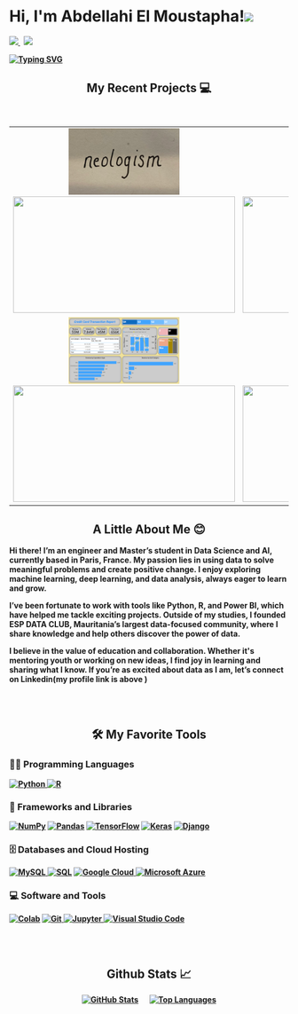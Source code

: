 <!-- ///////// NAME AND BADGES ///////// -->
<p>
  <h1 align="justify"><b>Hi, I'm Abdellahi El Moustapha!<img src="https://media.giphy.com/media/hvRJCLFzcasrR4ia7z/giphy.gif" width="30px"></h1>
   <p align="justify">
      <a href="https://www.linkedin.com/in/abmstpha/">
        <img src="https://img.shields.io/badge/linkedin-%230077B5.svg?&style=for-the-badge&logo=linkedin&logoColor=white" />
      </a>&nbsp;
      <a href="https://abmstpha.github.io/" target="_blank">
        <img src="https://img.shields.io/badge/Portfolio-%2312100E.svg?&style=for-the-badge&logo=firefox&logoColor=white" />
      </a>
   </p>
</p>


<!-- ///////// ANIMATED BIO TEXT ///////// -->
[<p align="justify">![Typing SVG](https://readme-typing-svg.herokuapp.com?color=%2336BCF7&lines=Data+Scientist+and+AI+Enthusiast;Passionate+about+Learning+and+Sharing+Knowledge;Founder+of+ESP+Data+Club)](https://git.io/typing-svg)
</p>

<!-- ///////// PROJECTS SECTION ///////// -->
<h2 align="center">My Recent Projects 💻</h2>
<br />

<!-- Table layout for 6 projects -->
<table align="center">
  <tr>
    <!-- Project 1 -->
    <td align="center">
      <img src="./project1.png" alt="Neologism Translator" width="200" height="120" />
      <br />
      <a href="https://github.com/Abmstpha/NLP" target="_blank">
        <img src="https://github-readme-stats.vercel.app/api/pin/?username=Abmstpha&repo=NLP&theme=tokyonight&custom_title=Neologism%20Translator&description=An%20NLP%20model%20that%20generates%20scientific%20terms%20(neologisms)%20from%20definitions%20for%20multilingual%20research%20contexts." width="400" height="210" />
      </a>
    </td>
    <!-- Project 2 -->
    <td align="center">
      <img src="./project2.png" alt="Convolutional AutoEncoder for CIFAR Dataset" width="200" height="120" />
      <br />
      <a href="https://github.com/Abmstpha/DeepLearning" target="_blank">
        <img src="https://github-readme-stats.vercel.app/api/pin/?username=Abmstpha&repo=DeepLearning&theme=tokyonight&custom_title=Convolutional%20AutoEncoder&description=A%20deep%20learning%20model%20for%20image%20compression%20using%20the%20CIFAR-10%20dataset." width="400" height="210" />
      </a>
    </td>
    <!-- Project 3 -->
    <td align="center">
      <img src="./project7.png" alt="YOLOv5: Detecting Blood Cells" width="200" height="120" />
      <br />
      <a href="https://github.com/Abmstpha/BloodCells-YOLOv5" target="_blank">
        <img src="https://github-readme-stats.vercel.app/api/pin/?username=Abmstpha&repo=BloodCells-YOLOv5&theme=tokyonight&custom_title=YOLOv5:%20Detecting%20Blood%20Cells&description=A%20YOLOv5%20model%20trained%20to%20detect%20and%20classify%20blood%20cells,%20including%20WBC,%20RBC,%20and%20platelets." width="400" height="210" />
      </a>
    </td>
  </tr>
  <tr>
    <!-- Project 4 -->
    <td align="center">
      <img src="./project4.png" alt="Credit Card Analysis Dashboards" width="200" height="120" />
      <br />
      <a href="https://github.com/Abmstpha/PowerBI" target="_blank">
        <img src="https://github-readme-stats.vercel.app/api/pin/?username=Abmstpha&repo=PowerBI&theme=tokyonight&custom_title=Credit%20Card%20Analysis&description=Power%20BI%20dashboards%20analyzing%20revenue%20trends,%20expenditures,%20and%20customer%20behavior." width="400" height="210" />
      </a>
    </td>
    <!-- Project 5 -->
    <td align="center">
      <img src="./project5.png" alt="AceTrack" width="200" height="120" />
      <br />
      <a href="https://github.com/Abmstpha/AceTrackAI" target="_blank">
        <img src="https://github-readme-stats.vercel.app/api/pin/?username=Abmstpha&repo=AceTrackAI&theme=tokyonight&custom_title=AceTrack&description=An%20MT5-based%20AI%20tool%20for%20evaluating%20student%20exams%20and%20generating%20constructive%20feedback." width="400" height="210" />
      </a>
    </td>
    <!-- Project 6 -->
    <td align="center">
      <img src="./project6.png" alt="E-Commerce Dashboard" width="200" height="120" />
      <br />
      <a href="https://github.com/Abmstpha/PowerBI" target="_blank">
        <img src="https://github-readme-stats.vercel.app/api/pin/?username=Abmstpha&repo=PowerBI&theme=tokyonight&custom_title=E-Commerce%20Dashboard&description=Interactive%20Power%20BI%20dashboards%20for%20analyzing%20product%20sales%20and%20customer%20demographics." width="400" height="210" />
      </a>
    </td>
  </tr>
</table>


<!-- ///////// ABOUT ME ///////// -->  
<h2 align="center">A Little About Me 😊</h2>
<p>
   Hi there! I’m an engineer and Master’s student in Data Science and AI, currently based in Paris, France. My passion lies in using data to solve meaningful problems and create positive change. I enjoy exploring machine learning, deep learning, and data analysis, always eager to learn and grow.

   I’ve been fortunate to work with tools like Python, R, and Power BI, which have helped me tackle exciting projects. Outside of my studies, I founded ESP DATA CLUB, Mauritania’s largest data-focused community, where I share knowledge and help others discover the power of data.

   I believe in the value of education and collaboration. Whether it's mentoring youth or working on new ideas, I find joy in learning and sharing what I know. If you’re as excited about data as I am, let’s connect on Linkedin(my profile link is above )
</p>


<br>
<br>
 <!-- ///////// LANGUAGES AND TOOLS ///////// -->  
<h2 align="center">🛠️ My Favorite Tools</h2>

<!-- Programming Languages -->
<h3 align="left">👨‍💻 Programming Languages</h3>
<p>
  <a href="https://www.python.org/" target="_blank">
    <img alt="Python" src="https://img.shields.io/badge/Python-%2314354C.svg?logo=python&logoColor=white">
  </a>
  <a href="https://www.r-project.org/" target="_blank">
    <img alt="R" src="https://img.shields.io/badge/R-%23276DC3.svg?logo=R&logoColor=white">
  </a>
</p>

<!-- Frameworks and Libraries -->
<h3 align="left">🧰 Frameworks and Libraries</h3>
<p>
  <a href="#"><img alt="NumPy" src="https://img.shields.io/badge/NumPy-%23013243.svg?logo=numpy&logoColor=white"></a>
  <a href="#"><img alt="Pandas" src="https://img.shields.io/badge/Pandas-%23150458.svg?logo=pandas&logoColor=white"></a>
  <a href="#"><img alt="TensorFlow" src="https://img.shields.io/badge/TensorFlow-%23FF6F00.svg?logo=TensorFlow&logoColor=white"></a>
  <a href="#"><img alt="Keras" src="https://img.shields.io/badge/Keras-%23D00000.svg?logo=Keras&logoColor=white"></a>
  <a href="https://www.djangoproject.com/" target="_blank">
    <img alt="Django" src="https://img.shields.io/badge/Django-092E20?logo=django&logoColor=white">
  </a>
</p>

<!-- Databases and Cloud Hosting -->
<h3 align="left">🗄️ Databases and Cloud Hosting</h3>
<p>
  <a href="https://www.mysql.com/" target="_blank">
    <img alt="MySQL" src="https://img.shields.io/badge/MySQL-00000F?logo=mysql&logoColor=white">
  </a>
  <a href="#"><img alt="SQL" src="https://img.shields.io/badge/SQL-%23025E8C.svg?logo=amazon-dynamodb&logoColor=white"></a>
  <a href="https://cloud.google.com/" target="_blank">
    <img alt="Google Cloud" src="https://img.shields.io/badge/Google_Cloud-%234285F4.svg?logo=google-cloud&logoColor=white">
  </a>
  <a href="https://azure.microsoft.com/" target="_blank">
    <img alt="Microsoft Azure" src="https://img.shields.io/badge/Microsoft_Azure-0089D6?logo=microsoft-azure&logoColor=white">
  </a>
</p>

<!-- Software and Tools -->
<h3 align="left">💻 Software and Tools</h3>
<p>
  <a href="#"><img alt="Colab" src="https://img.shields.io/badge/Colab-00b56a.svg?logo=google-colab&logoColor=white"></a>
  <a href="https://git-scm.com/" target="_blank">
    <img alt="Git" src="https://img.shields.io/badge/Git-%23F05033.svg?logo=git&logoColor=white">
  </a>
  <a href="https://jupyter.org/" target="_blank">
    <img alt="Jupyter" src="https://img.shields.io/badge/Jupyter-%23F37626.svg?logo=Jupyter&logoColor=white">
  </a>
  <a href="https://code.visualstudio.com/" target="_blank">
    <img alt="Visual Studio Code" src="https://img.shields.io/badge/Visual_Studio_Code-0078d7.svg?logo=visual-studio-code&logoColor=white">
  </a>
</p>



<br>
<br>
    

<!-- ///////// GITHUB STATS ///////// -->
<h2 align="center">Github Stats 📈</h2>

<div align="center" style="display: flex; flex-direction: row; justify-content: center; gap: 20px;">
  <a href="https://github.com/Abmstpha/Abmstpha">
    <img 
      src="https://github-readme-stats.vercel.app/api?username=Abmstpha&hide=java,html,tex&title_color=ffffff&text_color=c9cacc&icon_color=2bbc8a&bg_color=1d1f21&langs_count=3" 
      alt="GitHub Stats" 
      width="400"
      height="200" 
    />
  </a>
  <a href="https://github.com/Abmstpha">
    <img 
      src="https://github-readme-stats.vercel.app/api/top-langs/?username=Abmstpha&hide=html,tex&title_color=ffffff&text_color=c9cacc&icon_color=2bbc8a&bg_color=1d1f21&langs_count=3" 
      alt="Top Languages" 
      width="400"
      height="200" 
    />
  </a>
</div>


